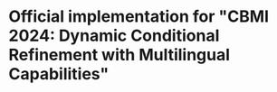 # Official implementation for "CBMI 2024: Dynamic Conditional Refinement with Multilingual Capabilities"
